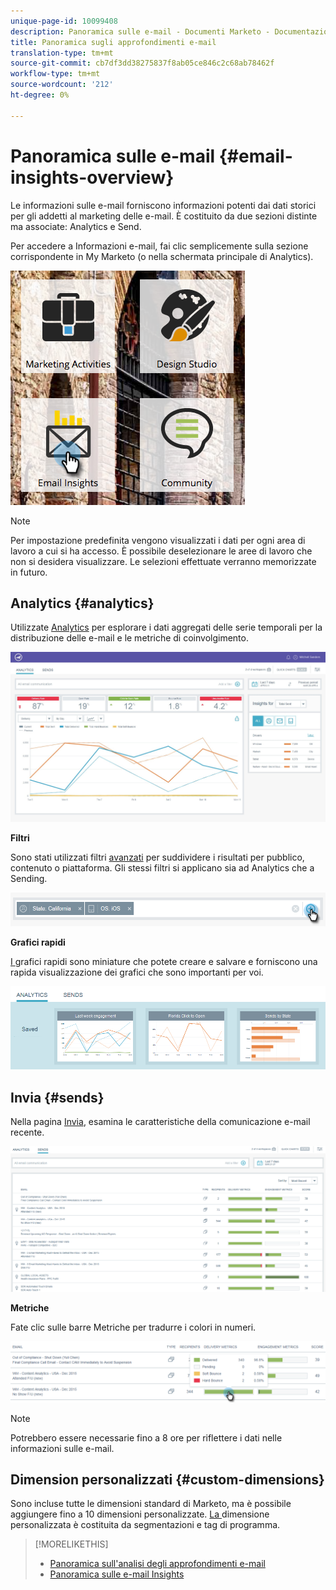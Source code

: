```yaml
---
unique-page-id: 10099408
description: Panoramica sulle e-mail - Documenti Marketo - Documentazione sui prodotti
title: Panoramica sugli approfondimenti e-mail
translation-type: tm+mt
source-git-commit: cb7df3dd38275837f8ab05ce846c2c68ab78462f
workflow-type: tm+mt
source-wordcount: '212'
ht-degree: 0%

---
```



# Panoramica sulle e-mail {#email-insights-overview}

Le informazioni sulle e-mail forniscono informazioni potenti dai dati storici per gli addetti al marketing delle e-mail. È costituito da due sezioni distinte ma associate: Analytics e Send.

Per accedere a Informazioni e-mail, fai clic semplicemente sulla sezione corrispondente in My Marketo (o nella schermata principale di Analytics).

![](assets/icon.png)

>[!NOTE]
>
>Per impostazione predefinita vengono visualizzati i dati per ogni area di lavoro a cui si ha accesso. È possibile deselezionare le aree di lavoro che non si desidera visualizzare. Le selezioni effettuate verranno memorizzate in futuro.

## Analytics {#analytics}

Utilizzate [Analytics](/help/marketo/product-docs/reporting/email-insights/email-insights-analytics-overview.md) per esplorare i dati aggregati delle serie temporali per la distribuzione delle e-mail e le metriche di coinvolgimento.

![](assets/emailanalytics.jpg)

**Filtri**

Sono stati utilizzati filtri [avanzati](/help/marketo/product-docs/reporting/email-insights/filtering-in-email-insights.md) per suddividere i risultati per pubblico, contenuto o piattaforma. Gli stessi filtri si applicano sia ad Analytics che a Sending.

![](assets/filter.png)

**Grafici rapidi**

[I ](/help/marketo/product-docs/reporting/email-insights/email-insights-quick-charts.md) grafici rapidi sono miniature che potete creare e salvare e forniscono una rapida visualizzazione dei grafici che sono importanti per voi.

![](assets/three.png)

## Invia {#sends}

Nella pagina [Invia](/help/marketo/product-docs/reporting/email-insights/email-insights-sends-overview.md), esamina le caratteristiche della comunicazione e-mail recente.

![](assets/two.png)

**Metriche**

Fate clic sulle barre Metriche per tradurre i colori in numeri.

![](assets/delivery-metrics.png)

>[!NOTE]
>
>Potrebbero essere necessarie fino a 8 ore per riflettere i dati nelle informazioni sulle e-mail.

## Dimension personalizzati {#custom-dimensions}

Sono incluse tutte le dimensioni standard di Marketo, ma è possibile aggiungere fino a 10 dimensioni personalizzate. [La ](/help/marketo/product-docs/reporting/email-insights/custom-dimensions-for-email-insights.md) dimensione personalizzata è costituita da segmentazioni e tag di programma.

>[!MORELIKETHIS]
>
>* [Panoramica sull&#39;analisi degli approfondimenti e-mail](/help/marketo/product-docs/reporting/email-insights/email-insights-analytics-overview.md)
>* [Panoramica sulle e-mail Insights](/help/marketo/product-docs/reporting/email-insights/email-insights-sends-overview.md)

